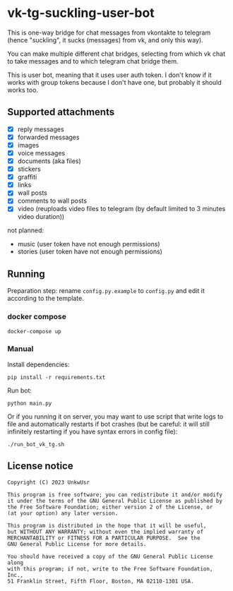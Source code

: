 # vk-tg-suckling-user-bot

This is one-way bridge for chat messages from vkontakte to telegram (hence
"suckling", it sucks (messages) from vk, and only this way).

You can make multiple different chat bridges, selecting from which vk chat to
take messages and to which telegram chat bridge them.

This is user bot, meaning that it uses user auth token. I don't know if it
works with group tokens because I don't have one, but probably it should works
too.

## Supported attachments

* [x] reply messages
* [x] forwarded messages
* [x] images
* [x] voice messages
* [x] documents (aka files)
* [x] stickers
* [x] graffiti
* [x] links
* [x] wall posts
* [x] comments to wall posts
* [x] video (reuploads video files to telegram (by default limited to 3 minutes
  video duration))

not planned:

* music (user token have not enough permissions)
* stories (user token have not enough permissions)

## Running

Preparation step: rename `config.py.example` to `config.py` and edit it
according to the template.

### docker compose

```
docker-compose up
```

### Manual

Install dependencies:

```
pip install -r requirements.txt
```

Run bot:

```
python main.py
```

Or if you running it on server, you may want to use script that write logs to
file and automatically restarts if bot crashes (but be careful: it will still
infinitely restarting if you have syntax errors in config file):

```
./run_bot_vk_tg.sh
```

## License notice

```
Copyright (C) 2023 UnkwUsr

This program is free software; you can redistribute it and/or modify
it under the terms of the GNU General Public License as published by
the Free Software Foundation; either version 2 of the License, or
(at your option) any later version.

This program is distributed in the hope that it will be useful,
but WITHOUT ANY WARRANTY; without even the implied warranty of
MERCHANTABILITY or FITNESS FOR A PARTICULAR PURPOSE.  See the
GNU General Public License for more details.

You should have received a copy of the GNU General Public License along
with this program; if not, write to the Free Software Foundation, Inc.,
51 Franklin Street, Fifth Floor, Boston, MA 02110-1301 USA.
```
